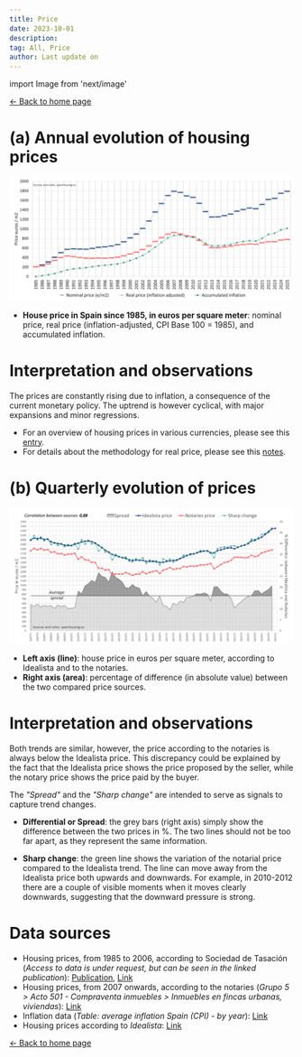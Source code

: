 ```yaml
---
title: Price
date: 2023-10-01
description:
tag: All, Price
author: Last update on
---
```


import Image from 'next/image'

<div class="meta-line"><a class="meta-back" href="/">← Back to home page</a></div>

# (a) Annual evolution of housing prices

[![Evolución precio de la vivienda](/images/priceyearly.png)](/images/priceyearly.png)

- **House price in Spain since 1985, in euros per square meter**: nominal price, real price (inflation-adjusted, CPI Base 100 = 1985), and accumulated inflation.

# Interpretation and observations

The prices are constantly rising due to inflation, a consequence of the current monetary policy. The uptrend is however cyclical, with major expansions and minor regressions.

- For an overview of housing prices in various currencies, please see this [entry](money).
- For details about the methodology for real price, please see this [notes](realprice).

# (b) Quarterly evolution of prices

 [![Evolución precio de la vivienda](/images/pricequarterly.png)](/images/pricequarterly.png)

- **Left axis (line)**: house price in euros per square meter, according to Idealista and to the notaries.
- **Right axis (area)**: percentage of difference (in absolute value) between the two compared price sources.

# Interpretation and observations

Both trends are similar, however, the price according to the notaries is always below the Idealista price. This discrepancy could be explained by the fact that the Idealista price shows the price proposed by the seller, while the notary price shows the price paid by the buyer.

The _"Spread"_ and the _"Sharp change"_ are intended to serve as signals to capture trend changes.

- **Differential or Spread**: the grey bars (right axis) simply show the difference between the two prices in %. The two lines should not be too far apart, as they represent the same information.

- **Sharp change**: the green line shows the variation of the notarial price compared to the Idealista trend. The line can move away from the Idealista price both upwards and downwards. For example, in 2010-2012 there are a couple of visible moments when it moves clearly downwards, suggesting that the downward pressure is strong.

# Data sources

- Housing prices, from 1985 to 2006, according to Sociedad de Tasación (_Access to data is under request, but can be seen in the linked publication_): [Publication](https://www.st-tasacion.es/ext/pdf/estudios/sep19/2-Evolucion_de_Precios_de_Vivienda.pdf), [Link](https://www.st-tasacion.es/informe-de-tendencias-digital/)
- Housing prices, from 2007 onwards, according to the notaries (_Grupo 5 > Acto 501 - Compraventa inmuebles > Inmuebles en fincas urbanas, viviendas_): [Link](http://www.notariado.org/liferay/web/cien/estadisticas-al-completo)
- Inflation data (_Table: average inflation Spain (CPI) - by year_): [Link](https://www.inflation.eu/en/inflation-rates/spain/historic-inflation/cpi-inflation-spain.aspx)
- Housing prices according to _Idealista_: [Link](https://www.idealista.com/sala-de-prensa/informes-precio-vivienda)

<div class="meta-line"><a class="meta-back" href="/">← Back to home page</a></div>
